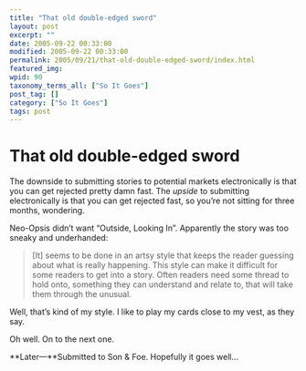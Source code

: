 ```yaml
---
title: "That old double-edged sword"
layout: post
excerpt: ""
date: 2005-09-22 00:33:00
modified: 2005-09-22 00:33:00
permalink: 2005/09/21/that-old-double-edged-sword/index.html
featured_img: 
wpid: 90
taxonomy_terms_all: ["So It Goes"]
post_tag: []
category: ["So It Goes"]
tags: post
---
```


# That old double-edged sword

The downside to submitting stories to potential markets electronically is that you can get rejected pretty damn fast. The *upside* to submitting electronically is that you can get rejected fast, so you’re not sitting for three months, wondering.

Neo-Opsis didn’t want “Outside, Looking In”. Apparently the story was too sneaky and underhanded:

> \[It\] seems to be done in an artsy style that keeps the reader guessing about what is really happening. This style can make it difficult for some readers to get into a story. Often readers need some thread to hold onto, something they can understand and relate to, that will take them through the unusual.

Well, that’s kind of my style. I like to play my cards close to my vest, as they say.

Oh well. On to the next one.

**Later—**Submitted to Son &amp; Foe. Hopefully it goes well…